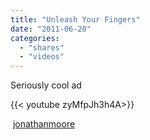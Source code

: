 ```yaml
---
title: "Unleash Your Fingers"
date: "2011-06-20"
categories:
  - "shares"
  - "videos"
---
```


Seriously cool ad

<div style="width: 70vw;">{{< youtube zyMfpJh3h4A>}}</div>

 [jonathanmoore](http://jonathanmoore.com/post/6570192702/unleash-your-fingers)
